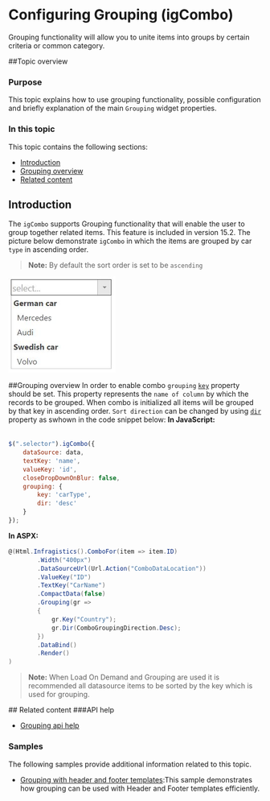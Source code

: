 ﻿<!--
|metadata|
{
    "fileName": "igCombo-grouping",
    "controlName": "igCombo",
    "tags": ["Grouping", "How do I", "Unite", "Order"]
}
|metadata|
-->

# Configuring Grouping (igCombo)

Grouping functionality will allow you to unite items into groups by certain criteria or common category.

##Topic overview
### Purpose
This topic explains how to use grouping functionality, possible configuration and briefly explanation of the main `Grouping` widget properties.
### In this topic

This topic contains the following sections:

-   [Introduction](#introduction)
-   [Grouping overview](#groupingOverview)
-   [Related content](#relatedContent)

## <a id="introduction"></a> Introduction
The `igCombo` supports Grouping functionality that will enable the user to group together related items. This feature is included in version 15.2. The picture below demonstrate `igCombo` in which the items are grouped by car `type`  in ascending order.
> **Note:** By default the sort order is set to be `ascending` 

![](images/igCombo_Grouping.png)

##<a id="groupingOverview"></a>Grouping overview
In order to enable combo `grouping` [`key`](%%jQueryApiUrl%%/ui.igcombo#options:grouping.key) property should be set. This property represents the `name of column` by which the records to be grouped. When combo is initialized all items will be grouped by that key in ascending order. `Sort direction` can be changed by using [`dir`](%%jQueryApiUrl%%/ui.igcombo#options:grouping.dir) property as swhown in the code snippet below:
**In JavaScript:**

```js

$(".selector").igCombo({
	dataSource: data,
	textKey: 'name',
	valueKey: 'id',
	closeDropDownOnBlur: false,
	grouping: {
		key: 'carType',
		dir: 'desc'
	}
});
```

**In ASPX:**

```csharp
@(Html.Infragistics().ComboFor(item => item.ID)
        .Width("400px")
        .DataSourceUrl(Url.Action("ComboDataLocation"))
        .ValueKey("ID")
        .TextKey("CarName")
        .CompactData(false)
        .Grouping(gr =>
        {
            gr.Key("Country");
            gr.Dir(ComboGroupingDirection.Desc);
        })
        .DataBind()
        .Render()
)
```

> **Note:** When Load On Demand and Grouping are used it is recommended all datasource items to be sorted by the key which is used for grouping.

##<a id="relatedContent"></a> Related content
###API help

-	[Grouping api help](%%jQueryApiUrl%%/ui.igcombo#options:grouping)
### Samples
The following samples provide additional information related to this topic.
-	[Grouping with header and footer templates](%%SamplesUrl%%/combo/grouping):This sample demonstrates how grouping can be used with Header and Footer templates efficiently.
